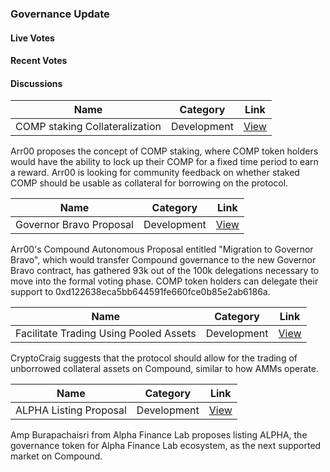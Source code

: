 ### Governance Update

#### Live Votes

#### Recent Votes

#### Discussions

| Name          | Category      | Link   |
| ------------- |:-------------:| :-----:|
| COMP staking Collateralization | Development | [View](https://www.comp.xyz/t/comp-staking-collateralization/1419) |

Arr00 proposes the concept of COMP staking, where COMP token holders would have the ability to lock up their COMP for a fixed time period to earn a reward. Arr00 is looking for community feedback on whether staked COMP should be usable as collateral for borrowing on the protocol. 

| Name          | Category      | Link   |
| ------------- |:-------------:| :-----:|
| Governor Bravo Proposal | Development | [View](https://twitter.com/Arr00c/status/1374538110197977089?s=20) |

Arr00's Compound Autonomous Proposal entitled "Migration to Governor Bravo", which would transfer Compound governance to the new Governor Bravo contract, has gathered 93k out of the 100k delegations necessary to move into the formal voting phase. COMP token holders can delegate their support to 0xd122638eca5bb644591fe660fce0b85e2ab6186a.

| Name          | Category      | Link   |
| ------------- |:-------------:| :-----:|
| Facilitate Trading Using Pooled Assets | Development | [View](https://www.comp.xyz/t/facilitate-trading-using-pooled-assets/1452) |

CryptoCraig suggests that the protocol should allow for the trading of unborrowed collateral assets on Compound, similar to how AMMs operate. 

| Name          | Category      | Link   |
| ------------- |:-------------:| :-----:|
| ALPHA Listing Proposal | Development | [View](https://www.comp.xyz/t/alpha-listing-proposal/1433) |

Amp Burapachaisri from Alpha Finance Lab proposes listing ALPHA, the governance token for Alpha Finance Lab ecosystem, as the next supported market on Compound. 
